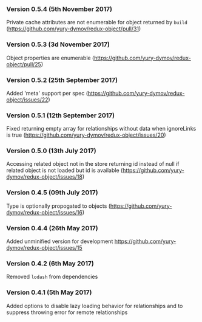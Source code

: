 ### Version 0.5.4 (5th November 2017)
Private cache attributes are not enumerable for object returned by `build` (https://github.com/yury-dymov/redux-object/pull/31)

### Version 0.5.3 (3d November 2017)
Object properties are enumerable (https://github.com/yury-dymov/redux-object/pull/25)

### Version 0.5.2 (25th September 2017)
Added 'meta' support per spec (https://github.com/yury-dymov/redux-object/issues/22)

### Version 0.5.1 (12th September 2017)
Fixed returning empty array for relationships without data when ignoreLinks is true (https://github.com/yury-dymov/redux-object/issues/20)

### Version 0.5.0 (13th July 2017)
Accessing related object not in the store returning id instead of null if related object is not loaded but id is available (https://github.com/yury-dymov/redux-object/issues/18)

### Version 0.4.5 (09th July 2017)
Type is optionally propogated to objects (https://github.com/yury-dymov/redux-object/issues/16)

### Version 0.4.4 (26th May 2017)
Added unminified version for development https://github.com/yury-dymov/redux-object/issues/15

### Version 0.4.2 (6th May 2017)
Removed `lodash` from dependencies

### Version 0.4.1 (5th May 2017)
Added options to disable lazy loading behavior for relationships and to suppress throwing error for remote relationships
